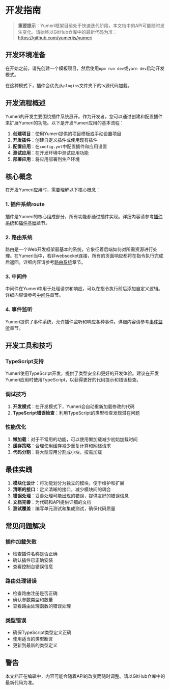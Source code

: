 # 开发指南

> **重要提示**：Yumeri框架目前处于快速迭代阶段，本文档中的API可能随时发生变化。请始终以GitHub仓库中的最新代码为准：https://github.com/yumerijs/yumeri

## 开发环境准备

在开始之前，请先创建一个模板项目，然后使用`npm run dev`或`yarn dev`启动开发模式。

在这种模式下，插件会优先从`plugins`文件夹下的ts源代码加载。

## 开发流程概述

Yumeri的开发主要围绕插件系统展开。作为开发者，您可以通过创建和配置插件来扩展Yumeri的功能。以下是开发Yumeri应用的基本流程：

1. **创建项目**：使用Yumeri提供的项目模板或手动设置项目
2. **开发插件**：创建自定义插件或使用现有插件
3. **配置应用**：在`config.yml`中配置插件和应用设置
4. **测试应用**：在开发环境中测试应用功能
5. **部署应用**：将应用部署到生产环境

## 核心概念

在开发Yumeri应用时，需要理解以下核心概念：

### 1. 插件系统route

插件是Yumeri的核心组成部分，所有功能都通过插件实现。详细内容请参考[插件系统](/start/plugin.md)和[插件基础](./plugin.md)章节。

### 2. 路由系统

路由是一个Web开发框架最基本的系统，它象征着后端如何对所需资源进行处理。在Yumeri当中，若非websocket连接，所有的页面响应都将在指令执行完成后返回。详细内容请参考[路由系统](./route.md)章节。

### 3. 中间件

中间件在Yumeri中用于处理请求和响应，可以在指令执行前后添加自定义逻辑。详细内容请参考[中间件](./middleware.md)章节。

### 4. 事件监听

Yumeri提供了事件系统，允许插件监听和响应各种事件。详细内容请参考[事件监听](./event.md)章节。

## 开发工具和技巧

### TypeScript支持

Yumeri使用TypeScript开发，提供了类型安全和更好的开发体验。建议在开发Yumeri应用时使用TypeScript，以获得更好的代码提示和错误检查。

### 调试技巧

1. **开发模式**：在开发模式下，Yumeri会自动重新加载修改的代码
2. **TypeScript错误检查**：利用TypeScript的类型检查发现潜在问题

### 性能优化

1. **懒加载**：对于不常用的功能，可以使用懒加载减少初始加载时间
2. **缓存策略**：合理使用缓存减少重复计算和网络请求
3. **代码分割**：将大型应用分割成小块，按需加载

## 最佳实践

1. **模块化设计**：将功能划分为独立的模块，便于维护和扩展
2. **清晰的接口**：定义清晰的接口，减少模块间的耦合
3. **错误处理**：妥善处理可能出现的错误，提供友好的错误信息
4. **文档完善**：为代码和API提供详细的文档
5. **测试覆盖**：编写单元测试和集成测试，确保代码质量

## 常见问题解决

### 插件加载失败

- 检查插件名称是否正确
- 确认插件已正确安装
- 查看控制台错误信息

### 路由处理错误

- 检查路由注册是否正确
- 确认参数类型和数量
- 查看路由处理函数的错误处理

### 类型错误

- 确保TypeScript类型定义正确
- 使用适当的类型断言
- 更新到最新的类型定义

## 警告

本文档正在编辑中，内容可能会随着API的改变而随时调整。请以GitHub仓库中的最新代码为准。
